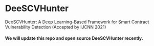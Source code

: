 # DeeSCVHunter
DeeSCVHunter: A Deep Learning-Based Framework for Smart Contract Vulnerability Detection (Accepted by IJCNN 2021)

#### We will update this repo and open source DeeSCVHunter recently.
